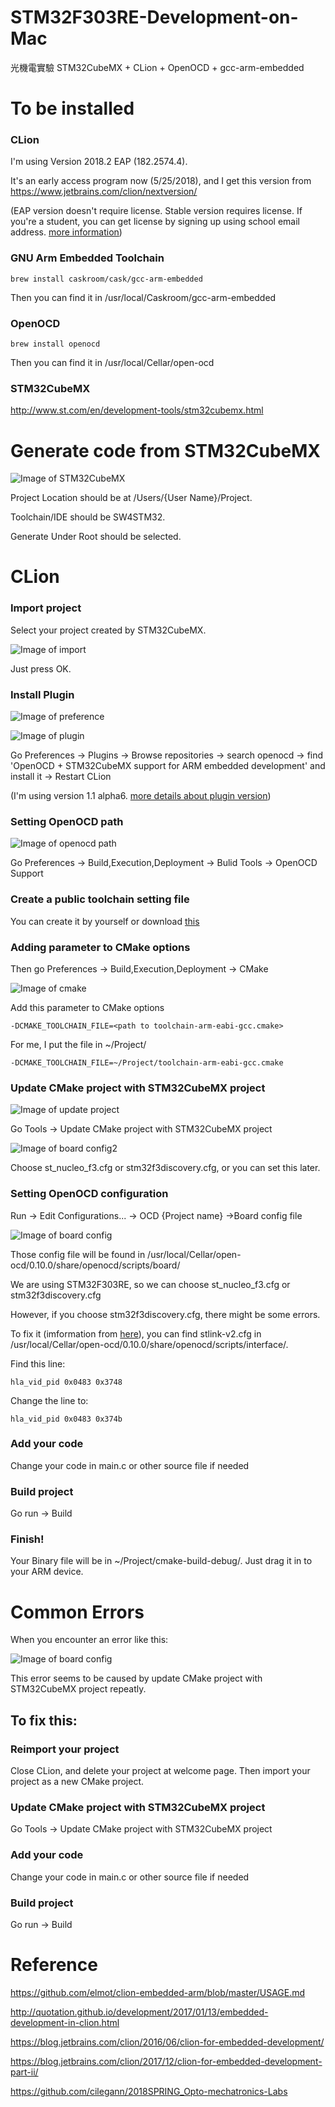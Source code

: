 # STM32F303RE-Development-on-Mac
光機電實驗
STM32CubeMX + CLion + OpenOCD + gcc-arm-embedded

# To be installed

### CLion 
I'm using Version 2018.2 EAP (182.2574.4). 

It's an early access program now (5/25/2018), and I get this version from https://www.jetbrains.com/clion/nextversion/

(EAP version doesn't require license. Stable version requires license. If you're a student, you can get license by signing up using school email address. [more information](https://www.jetbrains.com/student/))

### GNU Arm Embedded Toolchain 
    brew install caskroom/cask/gcc-arm-embedded
Then you can find it in /usr/local/Caskroom/gcc-arm-embedded
### OpenOCD
    brew install openocd
Then you can find it in /usr/local/Cellar/open-ocd
### STM32CubeMX
http://www.st.com/en/development-tools/stm32cubemx.html

# Generate code from STM32CubeMX

![Image of STM32CubeMX](https://github.com/b04505009/STM32F303RE-Development-on-Mac/blob/master/STM32CubeMX.png)

Project Location should be at /Users/{User Name}/Project.

Toolchain/IDE should be SW4STM32.

Generate Under Root should be selected.

# CLion 

### Import project
Select your project created by STM32CubeMX.

![Image of import](https://github.com/b04505009/STM32F303RE-Development-on-Mac/blob/master/CLion%20import.png)

Just press OK.

### Install Plugin 

![Image of preference](https://github.com/b04505009/STM32F303RE-Development-on-Mac/blob/master/CLion%20preference.png)

![Image of plugin](https://github.com/b04505009/STM32F303RE-Development-on-Mac/blob/master/CLion%20plugin.png)

Go Preferences -> Plugins -> Browse repositories -> search openocd -> find 'OpenOCD + STM32CubeMX support for ARM embedded development' and install it -> Restart CLion

(I'm using version 1.1 alpha6. [more details about plugin version](https://plugins.jetbrains.com/plugin/10115-openocd--stm32cubemx-support-for-arm-embedded-development))

### Setting OpenOCD path 

![Image of openocd path](https://github.com/b04505009/STM32F303RE-Development-on-Mac/blob/master/CLion%20openocd%20path.png)

Go Preferences -> Build,Execution,Deployment -> Bulid Tools -> OpenOCD Support

### Create a public toolchain setting file

You can create it by yourself or download [this](https://github.com/b04505009/STM32F303RE-Development-on-Mac/blob/master/toolchain-arm-eabi-gcc.cmake)

### Adding parameter to CMake options

Then go Preferences -> Build,Execution,Deployment -> CMake 

![Image of cmake](https://github.com/b04505009/STM32F303RE-Development-on-Mac/blob/master/CLion%20cmake.png)

Add this parameter to CMake options

    -DCMAKE_TOOLCHAIN_FILE=<path to toolchain-arm-eabi-gcc.cmake>
    
For me, I put the file in ~/Project/

    -DCMAKE_TOOLCHAIN_FILE=~/Project/toolchain-arm-eabi-gcc.cmake

### Update CMake project with STM32CubeMX project

![Image of update project](https://github.com/b04505009/STM32F303RE-Development-on-Mac/blob/master/CLion%20update%20project.png)

Go Tools -> Update CMake project with STM32CubeMX project

![Image of board config2](https://github.com/b04505009/STM32F303RE-Development-on-Mac/blob/master/CLion%20board%20config2.png)

Choose st_nucleo_f3.cfg or stm32f3discovery.cfg, or you can set this later.

### Setting OpenOCD configuration

Run -> Edit Configurations... -> OCD {Project name} ->Board config file 

![Image of board config](https://github.com/b04505009/STM32F303RE-Development-on-Mac/blob/master/CLion%20board%20config.png)

Those config file will be found in /usr/local/Cellar/open-ocd/0.10.0/share/openocd/scripts/board/

We are using STM32F303RE, so we can choose st_nucleo_f3.cfg or stm32f3discovery.cfg

However, if you choose stm32f3discovery.cfg, there might be some errors.

To fix it (imformation from [here](http://www.openstm32.org/forumthread562)), you can find stlink-v2.cfg in /usr/local/Cellar/open-ocd/0.10.0/share/openocd/scripts/interface/.

Find this line:

    hla_vid_pid 0x0483 0x3748
Change the line to:

    hla_vid_pid 0x0483 0x374b
    
### Add your code

Change your code in main.c or other source file if needed
    
### Build project

Go run -> Build 

### Finish! 

Your Binary file will be in ~/Project/cmake-build-debug/. Just drag it in to your ARM device.

# Common Errors

When you encounter an error like this:

![Image of board config](https://github.com/b04505009/STM32F303RE-Development-on-Mac/blob/master/CLion%20error.png)

This error seems to be caused by update CMake project with STM32CubeMX project repeatly.

## To fix this:

### Reimport your project

Close CLion, and delete your project at welcome page. Then import your project as a new CMake project. 

### Update CMake project with STM32CubeMX project

Go Tools -> Update CMake project with STM32CubeMX project

### Add your code

Change your code in main.c or other source file if needed

### Build project

Go run -> Build 

# Reference

https://github.com/elmot/clion-embedded-arm/blob/master/USAGE.md

http://quotation.github.io/development/2017/01/13/embedded-development-in-clion.html

https://blog.jetbrains.com/clion/2016/06/clion-for-embedded-development/

https://blog.jetbrains.com/clion/2017/12/clion-for-embedded-development-part-ii/

https://github.com/cilegann/2018SPRING_Opto-mechatronics-Labs


